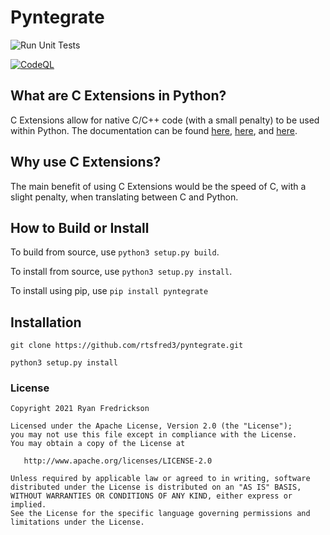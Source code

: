 # Pyntegrate

![Run Unit Tests](https://github.com/rtsfred3/pyntegrate/workflows/Run%20Unit%20Tests/badge.svg)

[![CodeQL](https://github.com/rtsfred3/pyntegrate/actions/workflows/codeql-analysis.yml/badge.svg)](https://github.com/rtsfred3/pyntegrate/actions/workflows/codeql-analysis.yml)

## What are C Extensions in Python?

C Extensions allow for native C/C++ code (with a small penalty) to be used within Python. The documentation can be found [here](https://docs.python.org/3/extending/index.html), [here](https://docs.python.org/3/extending/extending.html), and [here](https://docs.python.org/3/c-api/index.html).

## Why use C Extensions?

The main benefit of using C Extensions would be the speed of C, with a slight penalty, when translating between C and Python.

## How to Build or Install

To build from source, use `python3 setup.py build`.

To install from source, use `python3 setup.py install`.

To install using pip, use `pip install pyntegrate`

## Installation

`git clone https://github.com/rtsfred3/pyntegrate.git`

`python3 setup.py install`

### License

```
Copyright 2021 Ryan Fredrickson

Licensed under the Apache License, Version 2.0 (the "License");
you may not use this file except in compliance with the License.
You may obtain a copy of the License at

   http://www.apache.org/licenses/LICENSE-2.0

Unless required by applicable law or agreed to in writing, software
distributed under the License is distributed on an "AS IS" BASIS,
WITHOUT WARRANTIES OR CONDITIONS OF ANY KIND, either express or implied.
See the License for the specific language governing permissions and
limitations under the License.
```
